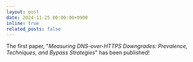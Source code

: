 ```yaml
---
layout: post
date: 2024-11-25 00:00:00+0900
inline: true
related_posts: false
---
```


The first paper, "*Measuring DNS-over-HTTPS Downgrades: Prevalence, Techniques, and Bypass Strategies*" has been published! 